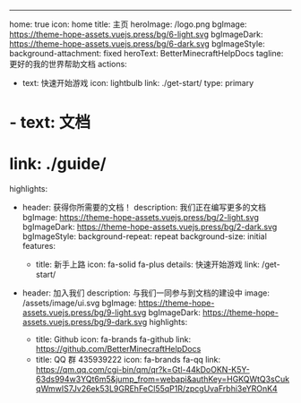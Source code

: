 ---
home: true
icon: home
title: 主页
heroImage: /logo.png
bgImage: https://theme-hope-assets.vuejs.press/bg/6-light.svg
bgImageDark: https://theme-hope-assets.vuejs.press/bg/6-dark.svg
bgImageStyle:
  background-attachment: fixed
heroText: BetterMinecraftHelpDocs
tagline: 更好的我的世界帮助文档
actions:
  - text: 快速开始游戏
    icon: lightbulb
    link: ./get-start/
    type: primary

#  - text: 文档
#    link: ./guide/

highlights:
  - header: 获得你所需要的文档！
    description: 我们正在编写更多的文档
    bgImage: https://theme-hope-assets.vuejs.press/bg/2-light.svg
    bgImageDark: https://theme-hope-assets.vuejs.press/bg/2-dark.svg
    bgImageStyle:
      background-repeat: repeat
      background-size: initial
    features:
      - title: 新手上路
        icon: fa-solid fa-plus
        details: 快速开始游戏
        link: /get-start/

  - header: 加入我们
    description: 与我们一同参与到文档的建设中
    image: /assets/image/ui.svg
    bgImage: https://theme-hope-assets.vuejs.press/bg/9-light.svg
    bgImageDark: https://theme-hope-assets.vuejs.press/bg/9-dark.svg
    highlights:
      - title: Github
        icon: fa-brands fa-github
        link: https://github.com/BetterMinecraftHelpDocs
      - title: QQ 群 435939222
        icon: fa-brands fa-qq
        link: https://qm.qq.com/cgi-bin/qm/qr?k=Gtl-44kDoOKN-K5Y-63ds994w3YQt6m5&jump_from=webapi&authKey=HGKQWtQ3sCukqWmwIS7Jv26ek53L9GREhFeCl55qP1R/zpcgUvaFrbhi3eYROnK4

